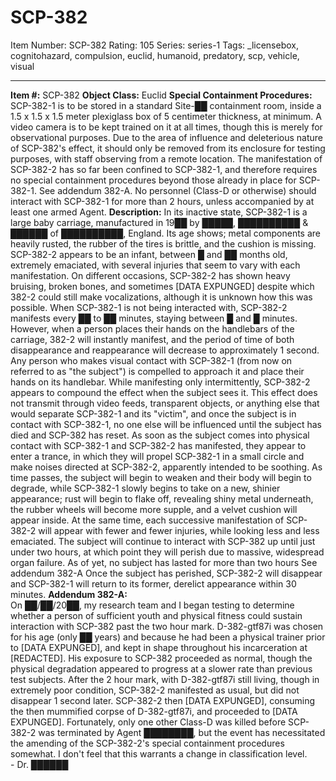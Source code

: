 # SCP-382
Item Number: SCP-382
Rating: 105
Series: series-1
Tags: _licensebox, cognitohazard, compulsion, euclid, humanoid, predatory, scp, vehicle, visual

---

**Item #:** SCP-382
**Object Class:** Euclid
**Special Containment Procedures:** SCP-382-1 is to be stored in a standard Site-██ containment room, inside a 1.5 x 1.5 x 1.5 meter plexiglass box of 5 centimeter thickness, at minimum. A video camera is to be kept trained on it at all times, though this is merely for observational purposes. Due to the area of influence and deleterious nature of SCP-382's effect, it should only be removed from its enclosure for testing purposes, with staff observing from a remote location.
The manifestation of SCP-382-2 has so far been confined to SCP-382-1, and therefore requires no special containment procedures beyond those already in place for SCP-382-1. See addendum 382-A. No personnel (Class-D or otherwise) should interact with SCP-382-1 for more than 2 hours, unless accompanied by at least one armed Agent.
**Description:** In its inactive state, SCP-382-1 is a large baby carriage, manufactured in 19██ by █████, ██████████ & ██████ of ██████████, England. Its age shows; metal components are heavily rusted, the rubber of the tires is brittle, and the cushion is missing.
SCP-382-2 appears to be an infant, between █ and ██ months old, extremely emaciated, with several injuries that seem to vary with each manifestation. On different occasions, SCP-382-2 has shown heavy bruising, broken bones, and sometimes [DATA EXPUNGED] despite which 382-2 could still make vocalizations, although it is unknown how this was possible. When SCP-382-1 is not being interacted with, SCP-382-2 manifests every ██ to ██ minutes, staying between █ and █ minutes. However, when a person places their hands on the handlebars of the carriage, 382-2 will instantly manifest, and the period of time of both disappearance and reappearance will decrease to approximately 1 second.
Any person who makes visual contact with SCP-382-1 (from now on referred to as "the subject") is compelled to approach it and place their hands on its handlebar. While manifesting only intermittently, SCP-382-2 appears to compound the effect when the subject sees it. This effect does not transmit through video feeds, transparent objects, or anything else that would separate SCP-382-1 and its "victim", and once the subject is in contact with SCP-382-1, no one else will be influenced until the subject has died and SCP-382 has reset. As soon as the subject comes into physical contact with SCP-382-1 and SCP-382-2 has manifested, they appear to enter a trance, in which they will propel SCP-382-1 in a small circle and make noises directed at SCP-382-2, apparently intended to be soothing. As time passes, the subject will begin to weaken and their body will begin to degrade, while SCP-382-1 slowly begins to take on a new, shinier appearance; rust will begin to flake off, revealing shiny metal underneath, the rubber wheels will become more supple, and a velvet cushion will appear inside. At the same time, each successive manifestation of SCP-382-2 will appear with fewer and fewer injuries, while looking less and less emaciated. The subject will continue to interact with SCP-382 up until just under two hours, at which point they will perish due to massive, widespread organ failure. As of yet, no subject has lasted for more than two hours See addendum 382-A
Once the subject has perished, SCP-382-2 will disappear and SCP-382-1 will return to its former, derelict appearance within 30 minutes.
**Addendum 382-A:**  
On ██/██/20██, my research team and I began testing to determine whether a person of sufficient youth and physical fitness could sustain interaction with SCP-382 past the two hour mark. D-382-gtf87i was chosen for his age (only ██ years) and because he had been a physical trainer prior to [DATA EXPUNGED], and kept in shape throughout his incarceration at [REDACTED]. His exposure to SCP-382 proceeded as normal, though the physical degradation appeared to progress at a slower rate than previous test subjects. After the 2 hour mark, with D-382-gtf87i still living, though in extremely poor condition, SCP-382-2 manifested as usual, but did not disappear 1 second later. SCP-382-2 then [DATA EXPUNGED], consuming the then mummified corpse of D-382-gtf87i, and proceeded to [DATA EXPUNGED]. Fortunately, only one other Class-D was killed before SCP-382-2 was terminated by Agent ████████, but the event has necessitated the amending of the SCP-382-2's special containment procedures somewhat. I don't feel that this warrants a change in classification level.  
\- Dr. ██████